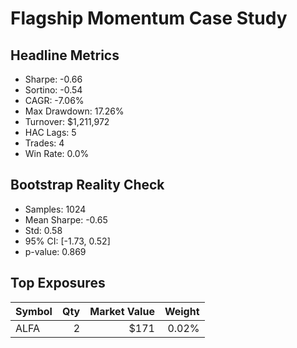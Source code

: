 # Flagship Momentum Case Study

## Headline Metrics

- Sharpe: -0.66
- Sortino: -0.54
- CAGR: -7.06%
- Max Drawdown: 17.26%
- Turnover: $1,211,972
- HAC Lags: 5
- Trades: 4
- Win Rate: 0.0%

## Bootstrap Reality Check

- Samples: 1024
- Mean Sharpe: -0.65
- Std: 0.58
- 95% CI: [-1.73, 0.52]
- p-value: 0.869

## Top Exposures

| Symbol | Qty | Market Value | Weight |
| --- | ---:| ---:| ---:|
| ALFA | 2 | $171 | 0.02% |
